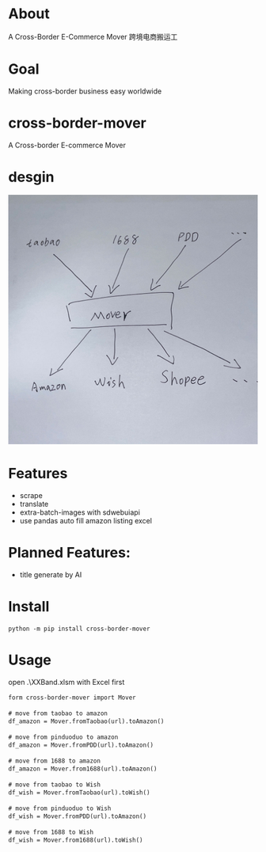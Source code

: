 
# About
A Cross-Border E-Commerce Mover 跨境电商搬运工

# Goal
Making cross-border business easy worldwide

# cross-border-mover
A Cross-border E-commerce Mover

# desgin
![](https://raw.githubusercontent.com/chenzilu1990/PicGo-imgur/main/readmeImage429bf96330957a295388dc5d7a18ba8.jpg)
# Features
- scrape
- translate
- extra-batch-images with sdwebuiapi
- use pandas auto fill amazon listing excel
# Planned Features:
- title generate by AI
# Install

```
python -m pip install cross-border-mover
```

# Usage

open .\XXBand.xlsm with Excel first

```
form cross-border-mover import Mover

# move from taobao to amazon
df_amazon = Mover.fromTaobao(url).toAmazon()

# move from pinduoduo to amazon
df_amazon = Mover.fromPDD(url).toAmazon()

# move from 1688 to amazon
df_amazon = Mover.from1688(url).toAmazon()

# move from taobao to Wish
df_wish = Mover.fromTaobao(url).toWish()

# move from pinduoduo to Wish
df_wish = Mover.fromPDD(url).toAmazon()

# move from 1688 to Wish
df_wish = Mover.from1688(url).toWish()

```
                                                                                                                                                                                                                                                                              



